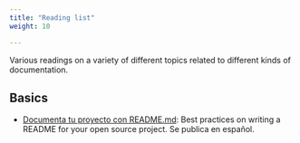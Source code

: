 ```yaml
---
title: "Reading list"
weight: 10

---
```


Various readings on a variety of different topics related to different kinds of documentation.


## Basics

* [Documenta tu proyecto con README.md](https://web.archive.org/web/20200811152256/https://musarte.dev/documenta-tu-proyecto-con-readme-md/):
  Best practices on writing a README for your open source project.
  Se publica en español.
